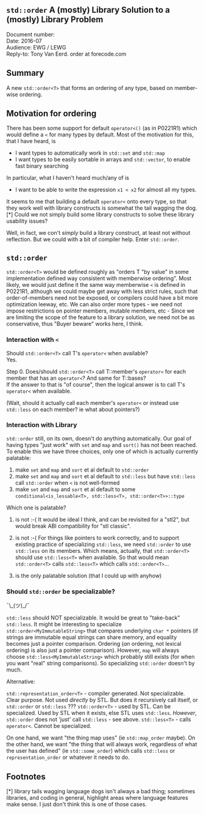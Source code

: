 ## `std::order` A (mostly) Library Solution to a (mostly) Library Problem

Document number:    
Date: 2016-07  
Audience: EWG / LEWG  
Reply-to: Tony Van Eerd. order at forecode.com

## Summary

A new `std::order<T>` that forms an ordering of any type, based on member-wise ordering.

## Motivation for ordering

There has been some support for default `operator<()` (as in P0221R1) which would define a `<` for many types by default.
Most of the motivation for this, that I have heard, is

- I want types to automatically work in `std::set` and `std::map`
- I want types to be easily sortable in arrays and `std::vector`, to enable fast binary searching

In particular, what I haven't heard much/any of is

- I want to be able to write the expression `x1 < x2` for almost all my types.

It seems to me that building a default `operator<` onto every type, so that they work well with library constructs
is somewhat the tail wagging the dog.[*]  Could we not simply build some library constructs to solve these library usability issues?

Well, in fact, we con't _simply_ build a library construct, at least not without reflection.  But we could with a bit of compiler help.
Enter `std::order`.

## `std::order`

`std::order<T>` would be defined roughly as "orders T "by value" in some implementation defined way consistent with memberwise ordering".
Most likely, we would just define it the same way memberwise `<` is defined in P0221R1,
although we could maybe get away with less strict rules, such that order-of-members need not be exposed,
or compilers could have a bit more optimization leeway, etc.
We can also order more types - we need not impose restrictions on pointer members, mutable members, etc -
Since we are limiting the scope of the feature to a library solution,
we need not be as conservative, thus "Buyer beware" works here, I think.

### Interaction with `<`

Should `std::order<T>` call T's `operator<` when available?  
Yes.  

Step 0.  Does/should `std::order<T>` call T::member's `operator<` for each member that has an `operator<`?  And same for T::bases?  
If the answer to that is "of course", then the logical answer is to call T's `operator<` when available.

(Wait, should it actually call each member's `operator<` or instead use `std::less` on each member? ie what about pointers?)

### Interaction with Library

`std::order` still, on its own, doesn't do anything automatically.
Our goal of having types "just work" with `set` and `map` and `sort()` has not been reached.
To enable this we have three choices, only one of which is actually currently palatable:

1. make `set` and `map` and `sort` et al default to `std::order`
2. make `set` and `map` and `sort` et al default to `std::less` but have `std::less` call `std::order` when `<` is not well-formed
3. make `set` and `map` and `sort` et al default to some `conditional<is_lessable<T>, std::less<T>, std::order<T>>::type`

Which one is palatable?

1. is not :-(  It would be ideal I think, and can be revisited for a "stl2", but would break ABI compatibility for "stl classic".
2. is not :-(  For things like pointers to work correctly, and to support existing practice of specializing `std::less`,
we need `std::order` to use `std::less` on its members.
Which means, actually, that `std::order<T>` should use `std::less<T>` when available.
So that would mean `std::order<T>` calls `std::less<T>` which calls `std::order<T>`...

3. is the only palatable solution (that I could up with anyhow)

### Should `std::order` be specializable?
¯\\\_(ツ)_/¯  

`std::less` should NOT specializable.  It would be great to "take-back" `std::less`.
It might be interesting to specialize `std::order<MyImmutableString>` that compares underlying `char *` pointers (if strings are immutable equal strings can share memory, and equality becomes just a pointer comparison. Ordering (_an_ ordering, not lexical ordering) is also just a pointer comparison).  However, `map` will always choose `std::less<MyImmutableString>` which probably still exists (for when you want "real" string comparisons).  So specializing `std::order` doesn't by much.

Alternative:

`std::representation_order<T>` - compiler generated.  Not specializable. Clear purpose.  Not used _directly_ by STL.  But does it recursively call itself, or `std::order` or `std::less` ???
`std::order<T>` - used by STL.  Can be specialized.  Used by STL when it exists, else STL uses `std::less`.  _However_, `std::order` does not 'just' call `std::less` - see above.
`std::less<T>` - calls `operator<`.  Cannot be specialized.

On one hand, we want "the thing map uses" (ie `std::map_order` maybe).  On the other hand, we want "the thing that will always work, regardless of what the user has defined" (ie `std::some_order`) which calls `std::less` or `representation_order` or whatever it needs to do.


## Footnotes
[*] library tails wagging language dogs isn't always a bad thing;
sometimes libraries, and coding in general, highlight areas where language features make sense.
I just don't think this is one of those cases.

